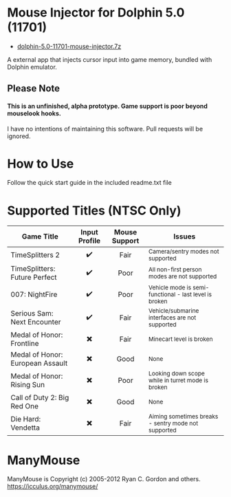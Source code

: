 # Mouse Injector for Dolphin 5.0 (11701)

* [dolphin-5.0-11701-mouse-injector.7z](https://github.com/carnivoroussociety/MouseInjectorDolphin/releases/download/v0.31/dolphin-5.0-11701-mouse-injector.7z)

A external app that injects cursor input into game memory, bundled with Dolphin emulator.

## Please Note
#### This is an unfinished, alpha prototype. Game support is poor beyond mouselook hooks.
I have no intentions of maintaining this software. Pull requests will be ignored.

# How to Use
Follow the quick start guide in the included readme.txt file

# Supported Titles (NTSC Only)
| Game Title | Input Profile | Mouse Support | Issues |
| --- | :---: | :---: | ----------- |
| TimeSplitters 2 | :heavy_check_mark: | Fair | <sup>Camera/sentry modes not supported</sub> |
| TimeSplitters: Future Perfect | :heavy_check_mark: | Poor | <sup>All non-first person modes are not supported</sub> |
| 007: NightFire | :heavy_check_mark: | Poor | <sup>Vehicle mode is semi-functional - last level is broken</sub> |
| Serious Sam: Next Encounter | :heavy_check_mark: | Fair | <sup>Vehicle/submarine interfaces are not supported</sub> |
| Medal of Honor: Frontline | :heavy_multiplication_x: | Fair | <sup>Minecart level is broken</sub> |
| Medal of Honor: European Assault | :heavy_multiplication_x: | Good | <sup>None</sub> |
| Medal of Honor: Rising Sun | :heavy_multiplication_x: | Poor | <sup>Looking down scope while in turret mode is broken</sub> |
| Call of Duty 2: Big Red One | :heavy_multiplication_x: | Good | <sup>None</sub> |
| Die Hard: Vendetta | :heavy_multiplication_x: | Fair | <sup>Aiming sometimes breaks - sentry mode not supported</sub> |

# ManyMouse

ManyMouse is Copyright (c) 2005-2012 Ryan C. Gordon and others. https://icculus.org/manymouse/
